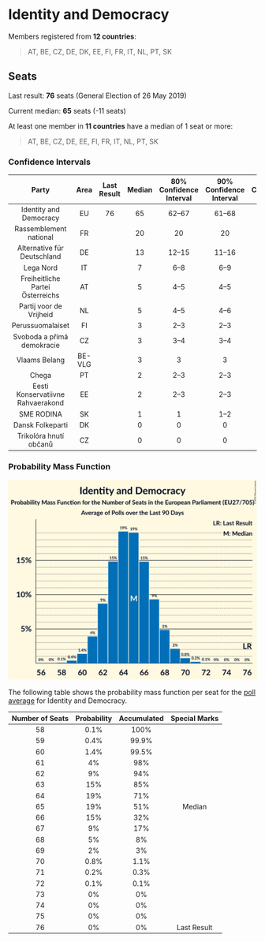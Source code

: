 # Identity and Democracy

Members registered from **12 countries**:

> AT, BE, CZ, DE, DK, EE, FI, FR, IT, NL, PT, SK

## Seats

Last result: **76** seats (General Election of 26 May 2019)

Current median: **65** seats (-11 seats)

At least one member in **11 countries** have a median of 1 seat or more:

> AT, BE, CZ, DE, EE, FI, FR, IT, NL, PT, SK

### Confidence Intervals

| Party | Area | Last Result | Median | 80% Confidence Interval | 90% Confidence Interval | 95% Confidence Interval | 99% Confidence Interval |
|:-----:|:----:|:-----------:|:------:|:-----------------------:|:-----------------------:|:-----------------------:|:-----------------------:|
| Identity and Democracy | EU | 76 | 65 | 62–67 | 61–68 | 61–69 | 59–70 |
| Rassemblement national | FR | | 20 | 20 | 20 | 20 | 20 |
| Alternative für Deutschland | DE | | 13 | 12–15 | 11–16 | 11–16 | 10–17 |
| Lega Nord | IT | | 7 | 6–8 | 6–9 | 6–9 | 5–10 |
| Freiheitliche Partei Österreichs | AT | | 5 | 4–5 | 4–5 | 4–6 | 4–6 |
| Partij voor de Vrijheid | NL | | 5 | 4–5 | 4–6 | 4–6 | 4–6 |
| Perussuomalaiset | FI | | 3 | 2–3 | 2–3 | 2–3 | 2–3 |
| Svoboda a přímá demokracie | CZ | | 3 | 3–4 | 3–4 | 2–5 | 2–5 |
| Vlaams Belang | BE-VLG | | 3 | 3 | 3 | 3 | 2–3 |
| Chega | PT | | 2 | 2–3 | 2–3 | 1–3 | 1–3 |
| Eesti Konservatiivne Rahvaerakond | EE | | 2 | 2–3 | 2–3 | 2–3 | 2–3 |
| SME RODINA | SK | | 1 | 1 | 1–2 | 1–2 | 1–2 |
| Dansk Folkeparti | DK | | 0 | 0 | 0 | 0 | 0 |
| Trikolóra hnutí občanů | CZ | | 0 | 0 | 0 | 0 | 0 |

### Probability Mass Function

![Graph with seats probability mass function not yet produced](average-2022-11-30-seats-pmf-identityanddemocracy.png "Seats Probability Mass Function")

The following table shows the probability mass function per seat for the [poll average](average-2022-11-30.html) for Identity and Democracy.

| Number of Seats | Probability | Accumulated | Special Marks |
|:---------------:|:-----------:|:-----------:|:-------------:|
| 58 | 0.1% | 100% |  |
| 59 | 0.4% | 99.9% |  |
| 60 | 1.4% | 99.5% |  |
| 61 | 4% | 98% |  |
| 62 | 9% | 94% |  |
| 63 | 15% | 85% |  |
| 64 | 19% | 71% |  |
| 65 | 19% | 51% | Median |
| 66 | 15% | 32% |  |
| 67 | 9% | 17% |  |
| 68 | 5% | 8% |  |
| 69 | 2% | 3% |  |
| 70 | 0.8% | 1.1% |  |
| 71 | 0.2% | 0.3% |  |
| 72 | 0.1% | 0.1% |  |
| 73 | 0% | 0% |  |
| 74 | 0% | 0% |  |
| 75 | 0% | 0% |  |
| 76 | 0% | 0% | Last Result |


